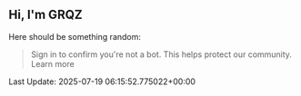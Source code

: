 ## Hi, I'm GRQZ
Here should be something random:  
> Sign in to confirm you're not a bot. This helps protect our community. Learn more


Last Update: 2025-07-19 06:15:52.775022+00:00
